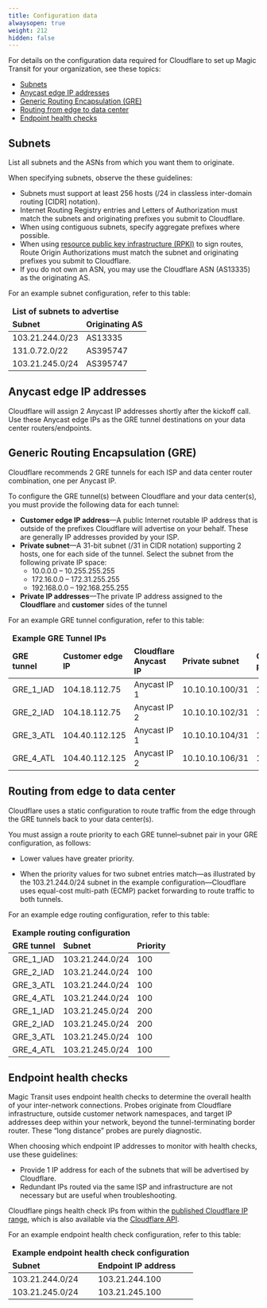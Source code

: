 ```yaml
---
title: Configuration data
alwaysopen: true
weight: 212
hidden: false
---
```


For details on the configuration data required for Cloudflare to set up Magic Transit for your organization, see these topics:

* [Subnets](#subnets)
* [Anycast edge IP addresses](#anycast-edge-ip-addresses)
* [Generic Routing Encapsulation (GRE)](#generic-routing-encapsulation-(gre))
* [Routing from edge to data center](#routing-from-edge-to-data-center)
* [Endpoint health checks](#endpoint-health-checks)

## Subnets

List all subnets and the ASNs from which you want them to originate.

When specifying subnets, observe the these guidelines:

* Subnets must support at least 256 hosts (/24 in classless inter-domain routing [CIDR] notation).
* Internet Routing Registry entries and Letters of Authorization must match the subnets and originating prefixes you submit to Cloudflare.
* When using contiguous subnets, specify aggregate prefixes where possible.
* When using [resource public key infrastructure (RPKI)](https://tools.ietf.org/html/rfc8210) to sign routes, Route Origin Authorizations must match the subnet and originating prefixes you submit to Cloudflare.
* If you do not own an ASN, you may use the Cloudflare ASN (AS13335) as the originating AS.

For an example subnet configuration, refer to this table:

<table>
  <thead>
    <tr>
      <td colspan="2" ><strong>List of subnets to advertise</strong></td>
    </tr>
    <tr>
      <td><strong>Subnet</strong></td>
      <td><strong>Originating AS</strong></td>
    </tr>
  </thead>
  <tbody>
    <tr>
      <td>103.21.244.0/23</td>
      <td>AS13335</td>
    </tr>
    <tr>
      <td>131.0.72.0/22</td>
      <td>AS395747</td>
    </tr>
    <tr>
      <td>103.21.245.0/24</td>
      <td>AS395747</td>
    </tr>
  </tbody>
</table>

## Anycast edge IP addresses

Cloudflare will assign 2 Anycast IP addresses shortly after the kickoff call. Use these Anycast edge IPs as the GRE tunnel destinations on your data center routers/endpoints.

## Generic Routing Encapsulation (GRE)

Cloudflare recommends 2 GRE tunnels for each ISP and data center router combination, one per Anycast IP.

To configure the GRE tunnel(s) between Cloudflare and your data center(s), you must provide the following data for each tunnel:

* **Customer edge IP address**—A public Internet routable IP address that is outside of the prefixes Cloudflare will advertise on your behalf. These are generally IP addresses provided by your ISP.
* **Private subnet**—A 31-bit subnet (/31 in CIDR notation) supporting 2 hosts, one for each side of the tunnel. Select the subnet from the following private IP space:
  * 10.0.0.0 – 10.255.255.255
  * 172.16.0.0 – 172.31.255.255
  * 192.168.0.0 – 192.168.255.255
* **Private IP addresses**—The private IP address assigned to the **Cloudflare** and **customer** sides of the tunnel

For an example GRE tunnel configuration, refer to this table:

<table>
  <thead>
    <tr>
      <td colspan="6" ><strong>Example GRE Tunnel IPs</strong></td>
    </tr>
    <tr>
      <td rowspan="2" ><strong>GRE tunnel</strong></td>
      <td rowspan="2" ><strong>Customer edge IP</strong></td>
      <td rowspan="2" ><strong>Cloudflare Anycast IP</strong></td>
      <td rowspan="2" ><strong>Private subnet</strong></td>
    </tr>
    <tr>
      <td><strong>Customer private IP</strong></td>
      <td><strong>Cloudflare private IP</strong></td>
    </tr>
  </thead>
  <tbody>
    <tr>
      <td>GRE_1_IAD</td>
      <td>104.18.112.75</td>
      <td>Anycast IP 1</td>
      <td>10.10.10.100/31</td>
      <td>10.10.10.100</td>
      <td>10.10.10.101</td>
    </tr>
    <tr>
      <td>GRE_2_IAD</td>
      <td>104.18.112.75</td>
      <td>Anycast IP 2</td>
      <td>10.10.10.102/31</td>
      <td>10.10.10.102</td>
      <td>10.10.10.103</td>
    </tr>
    <tr>
      <td>GRE_3_ATL</td>
      <td>104.40.112.125</td>
      <td>Anycast IP 1</td>
      <td>10.10.10.104/31</td>
      <td>10.10.10.104</td>
      <td>10.10.10.105</td>
    </tr>
    <tr>
      <td>GRE_4_ATL</td>
      <td>104.40.112.125</td>
      <td>Anycast IP 2</td>
      <td>10.10.10.106/31</td>
      <td>10.10.10.106</td>
      <td>10.10.10.107</td>
    </tr>
  </tbody>
</table>

## Routing from edge to data center

Cloudflare uses a static configuration to route traffic from the edge through the GRE tunnels back to your data center(s).

You must assign a route priority to each GRE tunnel–subnet pair in your GRE configuration, as follows:

* Lower values have greater priority.

* When the priority values for two subnet entries match—as illustrated by the 103.21.244.0/24 subnet in the example configuration—Cloudflare uses equal-cost multi-path (ECMP) packet forwarding to route traffic to both tunnels.

For an example edge routing configuration, refer to this table:

<table>
  <thead>
    <tr>
      <td colspan="3" ><strong>Example routing configuration</strong></td>
    </tr>
    <tr>
      <td><strong>GRE tunnel</strong></td>
      <td><strong>Subnet</strong></td>
      <td><strong>Priority</strong></td>
    </tr>
  </thead>
  <tbody>
    <tr>
      <td>GRE_1_IAD</td>
      <td>103.21.244.0/24</td>
      <td>100</td>
    </tr>
    <tr>
      <td>GRE_2_IAD</td>
      <td>103.21.244.0/24</td>
      <td>100</td>
    </tr>
    <tr>
      <td>GRE_3_ATL</td>
      <td>103.21.244.0/24</td>
      <td>100</td>
    </tr>
    <tr>
      <td>GRE_4_ATL</td>
      <td>103.21.244.0/24</td>
      <td>100</td>
    </tr>
    <tr>
      <td>GRE_1_IAD</td>
      <td>103.21.245.0/24</td>
      <td>200</td>
    </tr>
    <tr>
      <td>GRE_2_IAD</td>
      <td>103.21.245.0/24</td>
      <td>200</td>
    </tr>
    <tr>
      <td>GRE_3_ATL</td>
      <td>103.21.245.0/24</td>
      <td>100</td>
    </tr>
    <tr>
      <td>GRE_4_ATL</td>
      <td>103.21.245.0/24</td>
      <td>100</td>
    </tr>
  </tbody>
</table>

## Endpoint health checks

Magic Transit uses endpoint health checks to determine the overall health of your inter-network connections. Probes originate from Cloudflare infrastructure, outside customer network namespaces, and target IP addresses deep within your network, beyond the tunnel-terminating border router. These “long distance” probes are purely diagnostic.

When choosing which endpoint IP addresses to monitor with health checks, use these guidelines:

* Provide 1 IP address for each of the subnets that will be advertised by Cloudflare.
* Redundant IPs routed via the same ISP and infrastructure are not necessary but are useful when troubleshooting.

Cloudflare pings health check IPs from within the [published Cloudflare IP range](https://www.cloudflare.com/ips/), which is also available via the [Cloudflare API](https://api.cloudflare.com/#cloudflare-ips-properties).

For an example endpoint health check configuration, refer to this table:

<table>
  <thead>
    <tr>
      <td colspan="2" ><strong>Example endpoint health check configuration</strong></td>
    </tr>
    <tr>
      <td><strong>Subnet</strong></td>
      <td><strong>Endpoint IP address</strong></td>
    </tr>
  </thead>
  <tbody>
    <tr>
      <td>103.21.244.0/24</td>
      <td>103.21.244.100</td>
    </tr>
    <tr>
      <td>103.21.245.0/24</td>
      <td>103.21.245.100</td>
    </tr>
  </tbody>
</table>
